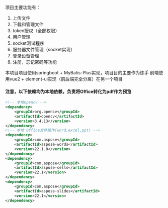 项目主要功能有：

1. 上传文件
2. 下载和管理文件
3. token授权（全部权限）
4. 用户管理
5. socket测试程序
6. 服务器文件管理（socket实现）
7. 登录设备管理
8. 注册，忘记密码等功能

本项目项目使用springboot + MyBatis-Plus实现，项目目的主要作为练手
前端使用vue2 + element-ui实现（前后端完全分离）在另一个项目

#### 注意，以下依赖均为本地依赖，负责将Office转化为pdf作为预览

```xml
<!-- 本地opencv -->
<dependency>
    <groupId>org.opencv</groupId>
    <artifactId>opencv</artifactId>
    <version>3.4.13</version>
</dependency>
<!-- 本地 Office文件操作(word,excel,ppt) -->
<dependency>
    <groupId>com.aspose</groupId>
    <artifactId>aspose-words</artifactId>
    <version>22.1.0</version>
</dependency>
<dependency>
    <groupId>com.aspose</groupId>
    <artifactId>aspose-cells</artifactId>
    <version>22.1</version>
</dependency>
<dependency>
    <groupId>com.aspose</groupId>
    <artifactId>aspose-slides</artifactId>
    <version>22.1</version>
</dependency>
```